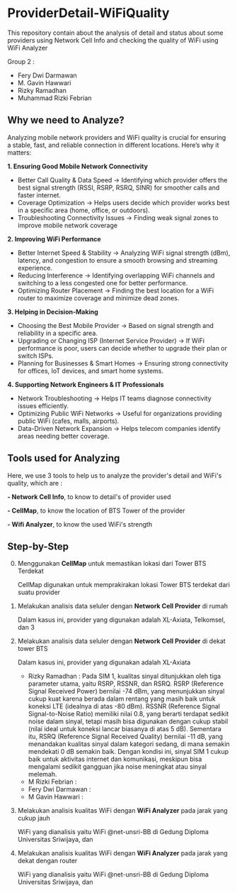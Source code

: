 # ProviderDetail-WiFiQuality
This repository contain about the analysis of detail and status about some providers using Network Cell Info and checking the quality of WiFi using WiFi Analyzer

Group 2 :
- Fery Dwi Darmawan
- M. Gavin Hawwari
- Rizky Ramadhan
- Muhammad Rizki Febrian

## Why we need to Analyze?
Analyzing mobile network providers and WiFi quality is crucial for ensuring a stable, fast, and reliable connection in different locations. Here’s why it matters:

**1. Ensuring Good Mobile Network Connectivity**
- Better Call Quality & Data Speed → Identifying which provider offers the best signal strength (RSSI, RSRP, RSRQ, SINR) for smoother calls and faster internet.
- Coverage Optimization → Helps users decide which provider works best in a specific area (home, office, or outdoors).
- Troubleshooting Connectivity Issues → Finding weak signal zones to improve mobile network coverage
  
**2️. Improving WiFi Performance**
- Better Internet Speed & Stability → Analyzing WiFi signal strength (dBm), latency, and congestion to ensure a smooth browsing and streaming experience.
- Reducing Interference → Identifying overlapping WiFi channels and switching to a less congested one for better performance.
- Optimizing Router Placement → Finding the best location for a WiFi router to maximize coverage and minimize dead zones.
  
**3️. Helping in Decision-Making**
- Choosing the Best Mobile Provider → Based on signal strength and reliability in a specific area.
- Upgrading or Changing ISP (Internet Service Provider) → If WiFi performance is poor, users can decide whether to upgrade their plan or switch ISPs.
- Planning for Businesses & Smart Homes → Ensuring strong connectivity for offices, IoT devices, and smart home systems.
  
**4️. Supporting Network Engineers & IT Professionals**
- Network Troubleshooting → Helps IT teams diagnose connectivity issues efficiently.
- Optimizing Public WiFi Networks → Useful for organizations providing public WiFi (cafes, malls, airports).
- Data-Driven Network Expansion → Helps telecom companies identify areas needing better coverage.

## Tools used for Analyzing

Here, we use 3 tools to help us to analyze the provider's detail and WiFi's quality, which are :

**- Network Cell Info**, to know to detail's of provider used

**- CellMap**, to know the location of BTS Tower of the provider

**- Wifi Analyzer**, to know the used WiFi's strength

## Step-by-Step
0. Menggunakan **CellMap** untuk memastikan lokasi dari Tower BTS Terdekat

   CellMap digunakan untuk memprakirakan lokasi Tower BTS terdekat dari suatu provider

2. Melakukan analisis data seluler dengan **Network Cell Provider** di rumah

   Dalam kasus ini, provider yang digunakan adalah XL-Axiata, Telkomsel, dan 3

3. Melakukan analisis data seluler dengan **Network Cell Provider** di dekat tower BTS

   Dalam kasus ini, provider yang digunakan adalah XL-Axiata
   - Rizky Ramadhan : Pada SIM 1, kualitas sinyal ditunjukkan oleh tiga parameter utama, yaitu RSRP, RSSNR, dan RSRQ. RSRP (Reference Signal Received Power) bernilai -74 dBm, yang menunjukkan sinyal cukup kuat karena berada dalam rentang yang masih baik untuk koneksi LTE (idealnya di atas -80 dBm). RSSNR (Reference Signal Signal-to-Noise Ratio) memiliki nilai 0.8, yang berarti terdapat sedikit noise dalam sinyal, tetapi masih bisa digunakan dengan cukup stabil (nilai ideal untuk koneksi lancar biasanya di atas 5 dB). Sementara itu, RSRQ (Reference Signal Received Quality) bernilai -11 dB, yang menandakan kualitas sinyal dalam kategori sedang, di mana semakin mendekati 0 dB semakin baik. Dengan kondisi ini, sinyal SIM 1 cukup baik untuk aktivitas internet dan komunikasi, meskipun bisa mengalami sedikit gangguan jika noise meningkat atau sinyal melemah.
   - M Rizki Febrian :
   - Fery Dwi Darmawan :
   - M Gavin Hawwari : 

5. Melakukan analisis kualitas WiFi dengan **WiFi Analyzer** pada jarak yang cukup jauh

   WiFi yang dianalisis yaitu WiFi @net-unsri-BB di Gedung Diploma Universitas Sriwijaya, dan 

6. Melakukan analisis kualitas WiFi dengan **WiFi Analyzer** pada jarak yang dekat dengan router

   WiFi yang dianalisis yaitu WiFi @net-unsri-BB di Gedung Diploma Universitas Sriwijaya, dan
